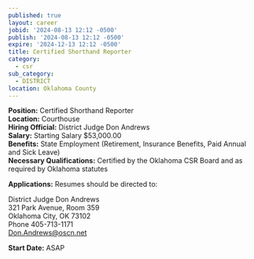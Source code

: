 ```yaml
---
published: true
layout: career
jobid: '2024-08-13 12:12 -0500'
publish: '2024-08-13 12:12 -0500'
expire: '2024-12-13 12:12 -0500'
title: Certified Shorthand Reporter
category:
  - csr
sub_category:
  - DISTRICT
location: Oklahoma County
---
```

**Position:** Certified Shorthand Reporter  
**Location:** Courthouse  
**Hiring Official:** District Judge Don Andrews  
**Salary:** Starting Salary $53,000.00  
**Benefits:** State Employment (Retirement, Insurance Benefits, Paid Annual and Sick Leave)  
**Necessary Qualifications:** Certified by the Oklahoma CSR Board and as required by Oklahoma statutes

**Applications:** Resumes should be directed to:

District Judge Don Andrews  
321 Park Avenue, Room 359  
Oklahoma City, OK  73102  
Phone 405-713-1171  
[Don.Andrews@oscn.net](mailto:Don.Andrews@oscn.net)

**Start Date:** ASAP
